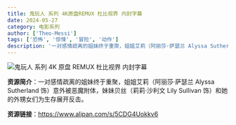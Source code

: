 ```yaml
---
title: 鬼玩人 系列 4K原盘REMUX 杜比视界 内封字幕
date: 2024-05-27
category: 电影系列
author: ['Theo-Messi']
tags: ['恐怖', '惊悚', '冒险', '动作']
description: '一对感情疏离的姐妹终于重聚，姐姐艾莉（阿丽莎·萨瑟兰 Alyssa Sutherland 饰）意外被恶魔附体，妹妹贝丝（莉莉·沙利文 Lily Sullivan 饰）和她的外甥女们为生存展开反击。'
---
```


![鬼玩人 系列 4K 原盘 REMUX 杜比视界 内封字幕](https://news.agentm.tw/wp-content/uploads/%E3%80%90%E5%BD%B1%E8%A9%95%E3%80%91%E3%80%8A%E9%AC%BC%E7%8E%A9%E4%BA%BA%EF%BC%9A%E5%BE%A9%E6%B4%BB%E3%80%8B%E5%BF%A0%E5%AF%A6%E5%BE%A9%E5%8F%A4%E7%B3%BB%E5%88%97%E5%89%8D%E4%BD%9C%E7%9A%84%E5%84%AA%E7%BC%BA%E9%BB%9E%EF%BC%8C%E7%A2%BA%E5%AF%A6%E8%AE%93%E8%A7%80%E7%9C%BE%E3%80%8C%E7%97%9B%E4%B8%A6%E5%BF%AB%E6%A8%82%E8%91%97%E3%80%8D%E7%9A%84%E5%B0%8F%E5%93%81%E4%BD%B3%E4%BD%9C.jpg)

**资源简介**：一对感情疏离的姐妹终于重聚，姐姐艾莉（阿丽莎·萨瑟兰 Alyssa Sutherland 饰）意外被恶魔附体，妹妹贝丝（莉莉·沙利文 Lily Sullivan 饰）和她的外甥女们为生存展开反击。

**资源链接**：https://www.alipan.com/s/5CDG4Uokkv6
